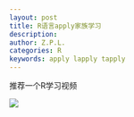 ```yaml
---
layout: post
title: R语言apply家族学习
description:
author: Z.P.L.
categories: R
keywords: apply lapply tapply
---
```


推荐一个R学习视频

![](//www.youtube.com/watch?v=IGJMb95--m8&list=PL_bgmYHGITt-8Noh1fZpxTHJ-GrBb626R&index=27&t=233s)
